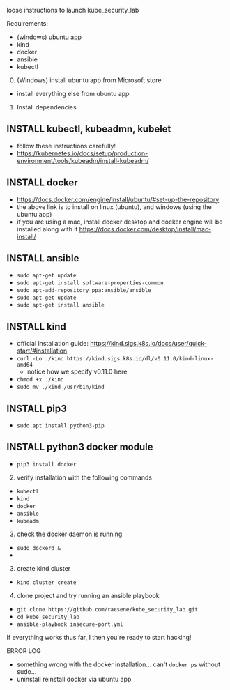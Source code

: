 loose instructions to launch kube_security_lab

Requirements:
- (windows) ubuntu app
- kind
- docker
- ansible
- kubectl


0. (Windows) install ubuntu app from Microsoft store
  - install everything else from ubuntu app

1. Install dependencies

##  INSTALL kubectl, kubeadmn, kubelet
  - follow these instructions carefully!
  - https://kubernetes.io/docs/setup/production-environment/tools/kubeadm/install-kubeadm/

##  INSTALL docker
  - https://docs.docker.com/engine/install/ubuntu/#set-up-the-repository
  - the above link is to install on linux (ubuntu), and windows (using the ubuntu app)
  - if you are using a mac, install docker desktop and docker engine will be installed along with it
   https://docs.docker.com/desktop/install/mac-install/

##  INSTALL ansible
  - `sudo apt-get update`
  - `sudo apt-get install software-properties-common`
  - `sudo apt-add-repository ppa:ansible/ansible`
  - `sudo apt-get update`
  - `sudo apt-get install ansible`

##  INSTALL kind
  - official installation guide: https://kind.sigs.k8s.io/docs/user/quick-start/#installation
  - `curl -Lo ./kind https://kind.sigs.k8s.io/dl/v0.11.0/kind-linux-amd64`
      - notice how we specify v0.11.0 here
  - `chmod +x ./kind`
  - `sudo mv ./kind /usr/bin/kind`

##  INSTALL pip3
  - `sudo apt install python3-pip`

##  INSTALL python3 docker module
  - `pip3 install docker`

2. verify installation with the following commands
  - `kubectl`
  - `kind`
  - `docker`
  - `ansible`
  - `kubeadm`

3. check the docker daemon is running
  - `sudo dockerd &`
  -


3. create kind cluster
  - `kind cluster create`

4. clone project and try running an ansible playbook
  - `git clone https://github.com/raesene/kube_security_lab.git`
  - `cd kube_security_lab`
  - `ansible-playbook insecure-port.yml`

If everything works thus far, I then you're ready to start hacking!

ERROR LOG
- something wrong with the docker installation... can't `docker ps` without sudo...
- uninstall reinstall docker via ubuntu app
